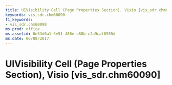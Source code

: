 ```yaml
---
title: UIVisibility Cell (Page Properties Section), Visio [vis_sdr.chm60090]
keywords: vis_sdr.chm60090
f1_keywords:
- vis_sdr.chm60090
ms.prod: office
ms.assetid: 0e33d0a1-3e51-480e-a80b-c2a9caf8955d
ms.date: 06/08/2017
---
```



# UIVisibility Cell (Page Properties Section), Visio [vis_sdr.chm60090]

